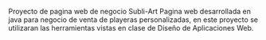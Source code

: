 Proyecto de pagina web de negocio Subli-Art
Pagina web desarrollada en java para negocio de venta de playeras personalizadas, en este proyecto se utilizaran las herramientas vistas en clase de Diseño de Aplicaciones Web.
